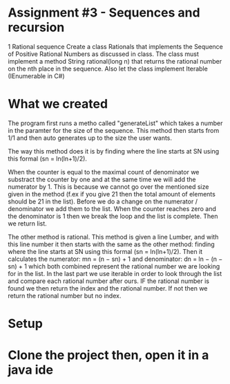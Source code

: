 <h1>Assignment #3 - Sequences and recursion</h1>

<p>
1 Rational sequence
Create a class Rationals that implements the Sequence of Positive Rational
Numbers as discussed in class.
The class must implement a method String rational(long n) that returns
the rational number on the nth place in the sequence.
Also let the class implement Iterable (IEnumerable in C#)
</p>


<h1>What we created</h1>

<p>
The program first runs a metho called "generateList" which takes a number in the paramter for the size of the sequence.
  This method then starts from 1/1 and then auto generates up to the size the user wants.
  
  The way this method does it is by finding where the line starts at SN using this formal (sn = ln(ln+1)/2).
  
  When the counter is equal to the maximal count of denominator we substract the counter by one and at the same time we will add the numerator by 1. This is because we cannot go over the mentioned size given in the method (f.ex if you give 21 then the total amount of elements should be 21 in the list). Before we do a change on the numerator / denominator we add them to the list. When the counter reaches zero and the denominator is 1 then we break the loop and the list is complete. Then we return list.
  


The other method is rational. This method is given a line Lumber, and with this line number it then starts with the same as the other method: finding where the line starts at SN using this formal (sn = ln(ln+1)/2). Then it calculates the numerator: mn = (n − sn) + 1 and denominator: dn = ln − (n − sn) + 1 which both combined represent the rational number we are looking for in the list. In the last part we use iterable in order to look through the list and compare each rational number after ours. IF the rational number is found we then return the index and the rational number. If not then we return the rational number but no index.


</p>



<h1>Setup<h1>
  <p>Clone the project then, open it in a java ide</p>



